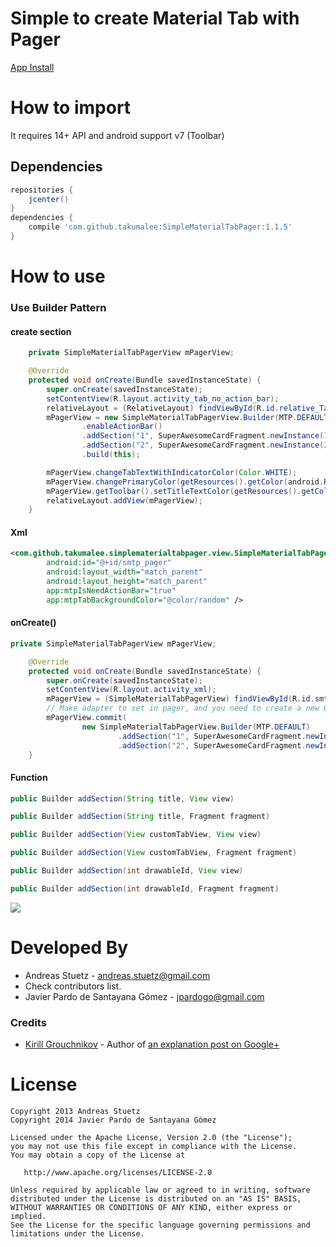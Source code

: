 # Simple to create Material Tab with Pager

[App Install](https://play.google.com/store/apps/details?id=com.github.takumalee.simplematerialpager)

# How to import

It requires 14+ API and android support v7 (Toolbar)

## Dependencies
```gradle
repositories {
	jcenter()
}
dependencies {
    compile 'com.github.takumalee:SimpleMaterialTabPager:1.1.5'
}
```

# How to use

### Use Builder Pattern
#### create section
```java
	private SimpleMaterialTabPagerView mPagerView;

	@Override
    protected void onCreate(Bundle savedInstanceState) {
        super.onCreate(savedInstanceState);
        setContentView(R.layout.activity_tab_no_action_bar);
        relativeLayout = (RelativeLayout) findViewById(R.id.relative_TabNoActionBarSample);
        mPagerView = new SimpleMaterialTabPagerView.Builder(MTP.DEFAULT)
                .enableActionBar()
                .addSection("1", SuperAwesomeCardFragment.newInstance(1))
                .addSection("2", SuperAwesomeCardFragment.newInstance(2))
                .build(this);

        mPagerView.changeTabTextWithIndicatorColor(Color.WHITE);
        mPagerView.changePrimaryColor(getResources().getColor(android.R.color.holo_blue_bright));
        mPagerView.getToolbar().setTitleTextColor(getResources().getColor(android.R.color.white));
        relativeLayout.addView(mPagerView);
    }
```

#### Xml

```xml
<com.github.takumalee.simplematerialtabpager.view.SimpleMaterialTabPagerView
        android:id="@+id/smtp_pager"
        android:layout_width="match_parent"
        android:layout_height="match_parent"
        app:mtpIsNeedActionBar="true"
        app:mtpTabBackgroundColor="@color/random" />
```

#### onCreate()

```java
private SimpleMaterialTabPagerView mPagerView;

    @Override
    protected void onCreate(Bundle savedInstanceState) {
        super.onCreate(savedInstanceState);
        setContentView(R.layout.activity_xml);
        mPagerView = (SimpleMaterialTabPagerView) findViewById(R.id.smtp_pager);
        // Make adapter to set in pager, and you need to create a new Builder to add section.
        mPagerView.commit(
                new SimpleMaterialTabPagerView.Builder(MTP.DEFAULT)
                        .addSection("1", SuperAwesomeCardFragment.newInstance(1))
                        .addSection("2", SuperAwesomeCardFragment.newInstance(2)));
    }
```

#### Function

```java
public Builder addSection(String title, View view)

public Builder addSection(String title, Fragment fragment)

public Builder addSection(View customTabView, View view)

public Builder addSection(View customTabView, Fragment fragment)

public Builder addSection(int drawableId, View view)

public Builder addSection(int drawableId, Fragment fragment)
``` 

![](http://i.imgur.com/C734q5F.png)



# Developed By

 * Andreas Stuetz - <andreas.stuetz@gmail.com>
 * Check contributors list.
 * Javier Pardo de Santayana Gómez - <jpardogo@gmail.com>

### Credits

 * [Kirill Grouchnikov](https://plus.google.com/108761828584265913206/posts) - Author of [an explanation post on Google+](https://plus.google.com/108761828584265913206/posts/Cwk7joBV3AC)


# License

    Copyright 2013 Andreas Stuetz
    Copyright 2014 Javier Pardo de Santayana Gómez

    Licensed under the Apache License, Version 2.0 (the "License");
    you may not use this file except in compliance with the License.
    You may obtain a copy of the License at

       http://www.apache.org/licenses/LICENSE-2.0

    Unless required by applicable law or agreed to in writing, software
    distributed under the License is distributed on an "AS IS" BASIS,
    WITHOUT WARRANTIES OR CONDITIONS OF ANY KIND, either express or implied.
    See the License for the specific language governing permissions and
    limitations under the License.